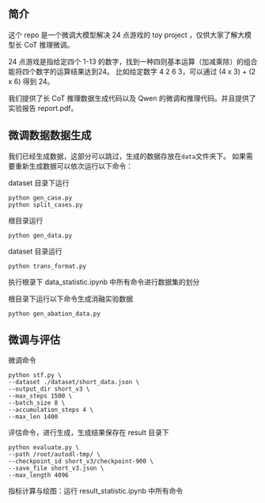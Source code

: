 ## 简介

这个 repo 是一个微调大模型解决 24 点游戏的 toy project ，仅供大家了解大模型长 CoT 推理微调。

24 点游戏是指给定四个 1-13 的数字，找到一种四则基本运算（加减乘除）的组合能将四个数字的运算结果达到24。
比如给定数字 4 2 6 3，可以通过 (4 x 3) + (2 x 6) 得到 24。

我们提供了长 CoT 推理数据生成代码以及 Qwen 的微调和推理代码。并且提供了实验报告 report.pdf。


## 微调数据数据生成

我们已经生成数据，这部分可以跳过，生成的数据存放在`data`文件夹下。 
如果需要重新生成数据可以依次运行以下命令：

dataset 目录下运行

```shell
python gen_case.py
python split_cases.py
```
根目录运行
```shell
python gen_data.py
```

dataset 目录运行
```shell
python trans_format.py
```

执行根录下 data_statistic.ipynb 中所有命令进行数据集的划分

根目录下运行以下命令生成消融实验数据
```shell
python gen_abation_data.py
```

## 微调与评估

微调命令
```shell
python stf.py \
--dataset ./dataset/short_data.json \
--output_dir short_v3 \
--max_steps 1500 \
--batch_size 8 \
--accumulation_steps 4 \
--max_len 1400
```
评估命令，进行生成，生成结果保存在 result 目录下
```shell
python evaluate.py \
--path /root/autodl-tmp/ \
--checkpoint_id short_v3/checkpoint-900 \
--save_file short_v3.json \
--max_length 4096
```

指标计算与绘图：运行 result_statistic.ipynb 中所有命令
